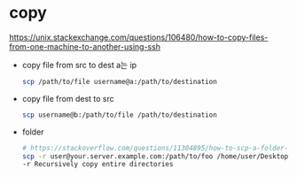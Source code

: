 # copy

<https://unix.stackexchange.com/questions/106480/how-to-copy-files-from-one-machine-to-another-using-ssh>

- copy file from src to dest
  a는 ip

  ```sh
  scp /path/to/file username@a:/path/to/destination
  ```

- copy file from dest to src

  ```sh
  scp username@b:/path/to/file /path/to/destination
  ```

- folder

  ```sh
  # https://stackoverflow.com/questions/11304895/how-to-scp-a-folder-from-remote-to-local
  scp -r user@your.server.example.com:/path/to/foo /home/user/Desktop/
  -r Recursively copy entire directories
  ```
